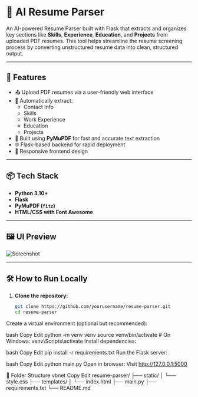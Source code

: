 # 📄 AI Resume Parser

An AI-powered Resume Parser built with Flask that extracts and organizes key sections like **Skills**, **Experience**, **Education**, and **Projects** from uploaded PDF resumes. This tool helps streamline the resume screening process by converting unstructured resume data into clean, structured output.

---

## 🚀 Features

- 📤 Upload PDF resumes via a user-friendly web interface  
- 📌 Automatically extract:
  - Contact Info
  - Skills
  - Work Experience
  - Education
  - Projects
- 🧠 Built using **PyMuPDF** for fast and accurate text extraction
- 🌐 Flask-based backend for rapid deployment
- 📱 Responsive frontend design

---

## 📦 Tech Stack

- **Python 3.10+**
- **Flask**
- **PyMuPDF (`fitz`)**
- **HTML/CSS with Font Awesome**

---

## 🖼️ UI Preview

![Screenshot](screenshot.png) <!-- Add your screenshot image in the root directory -->

---

## 🛠️ How to Run Locally

1. **Clone the repository:**
   ```bash
   git clone https://github.com/yourusername/resume-parser.git
   cd resume-parser
Create a virtual environment (optional but recommended):

bash
Copy
Edit
python -m venv venv
source venv/bin/activate   # On Windows: venv\Scripts\activate
Install dependencies:

bash
Copy
Edit
pip install -r requirements.txt
Run the Flask server:

bash
Copy
Edit
python main.py
Open in browser:
Visit http://127.0.0.1:5000

📂 Folder Structure
vbnet
Copy
Edit
resume-parser/
├── static/
│   └── style.css
├── templates/
│   └── index.html
├── main.py
├── requirements.txt
└── README.md
